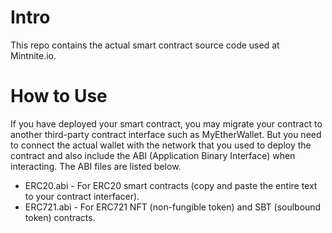 # Intro
This repo contains the actual smart contract source code used at Mintnite.io.

# How to Use
If you have deployed your smart contract, you may migrate your contract to another third-party contract interface such as MyEtherWallet. But you need to connect the actual wallet with the network that you used to deploy the contract and also include the ABI (Application Binary Interface) when interacting. The ABI files are listed below.

* ERC20.abi - For ERC20 smart contracts (copy and paste the entire text to your contract interfacer).
* ERC721.abi - For ERC721 NFT (non-fungible token) and SBT (soulbound token) contracts.
